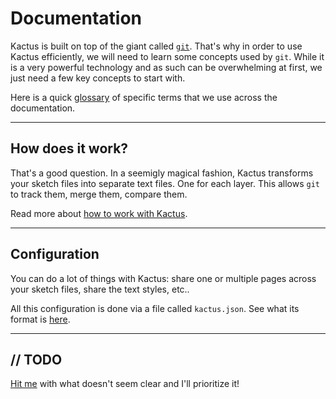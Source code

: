 # Documentation

Kactus is built on top of the giant called [`git`](https://git-scm.com). That's why in order to use Kactus efficiently, we will need to learn some concepts used by `git`. While it is a very powerful technology and as such can be overwhelming at first, we just need a few key concepts to start with.

Here is a quick [glossary](/help/glossary) of specific terms that we use across the documentation.

---

## How does it work?

That's a good question. In a seemigly magical fashion, Kactus transforms your sketch files into separate text files. One for each layer. This allows `git` to track them, merge them, compare them.

Read more about [how to work with Kactus](/help/how-to).

---

## Configuration

You can do a lot of things with Kactus: share one or multiple pages across your sketch files, share the text styles, etc..

All this configuration is done via a file called `kactus.json`. See what its format is [here](/help/kactus-dot-json).

---

## // TODO

[Hit me](/contact) with what doesn't seem clear and I'll prioritize it!
